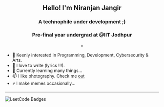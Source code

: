 <h2 align="center">Hello! I'm Niranjan Jangir</h2>
<h3 align="center">A technophile under development ;)</h3>
<h3 align="center">Pre-final year undergrad at @IIT Jodhpur</h3>
<p align="center">
  •
<!--   <a href="https://jangir10.github.io/self.nir/">Portfolio</a> • -->
<!--   <a href="https://www.instagram.com/njangir10_/">Instagram</a> • -->
<!--   <a href="https://www.linkedin.com/in/niranjan-jangir-285684236//">Linkedin</a> -->
</p>


- 🔭 Keenly interested in Programming, Development, Cybersecurity & Arts. 
- 🌱 I love to write (lyrics !!!). 
- 💬 Currently learning many things...
- 📫 I like photography. Check me [out](https://www.instagram.com/jangir10_/)
- ⚡ I make memes occasionally...

-------


<img src="https://leetcode-badge-showcase.vercel.app/api?username=jangir10" alt="LeetCode Badges"/>
      


